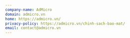 ```yaml
---
company-name: AdMicro
domain: admicro.vn
home: https://admicro.vn/
privacy-policy: https://admicro.vn/chinh-sach-bao-mat/
email: contact@admicro.vn
---
```




